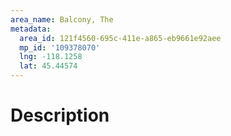 ```yaml
---
area_name: Balcony, The
metadata:
  area_id: 121f4560-695c-411e-a865-eb9661e92aee
  mp_id: '109378070'
  lng: -118.1258
  lat: 45.44574
---
```

# Description

